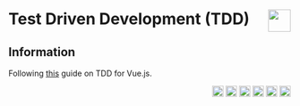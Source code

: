 # Test Driven Development (TDD) <img src="https://marsner.com/wp-content/uploads/test-driven-development-TDD.png" align="right" height="40" width="auto">

## Information

Following [this](https://outsidein.dev/about-this-guide.html) guide on TDD for Vue.js.

<p align="right">
    <img src="https://upload.wikimedia.org/wikipedia/commons/thumb/6/61/HTML5_logo_and_wordmark.svg/512px-HTML5_logo_and_wordmark.svg.png" height="20" width="auto">
    <img src="https://upload.wikimedia.org/wikipedia/commons/thumb/d/d5/CSS3_logo_and_wordmark.svg/1200px-CSS3_logo_and_wordmark.svg.png" height="20" width="auto">
    <img src="https://1000logos.net/wp-content/uploads/2020/09/JavaScript-Logo.png" height="20" width="auto">
    <img src="https://upload.wikimedia.org/wikipedia/commons/thumb/9/95/Vue.js_Logo_2.svg/1200px-Vue.js_Logo_2.svg.png" height="20" width="auto">
    <img src="https://jestjs.io/img/jest.png" height="20" width="auto">
    <img src="https://user-images.githubusercontent.com/10379601/29446482-04f7036a-841f-11e7-9872-91d1fc2ea683.png" height="20" width="auto">
</p>